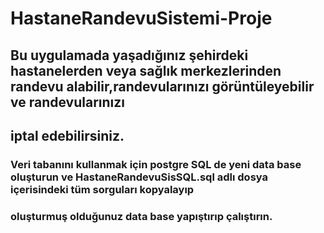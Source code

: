 # HastaneRandevuSistemi-Proje

## Bu uygulamada yaşadığınız şehirdeki hastanelerden veya sağlık merkezlerinden randevu alabilir,randevularınızı görüntüleyebilir ve randevularınızı 
## iptal edebilirsiniz.

### Veri tabanını kullanmak için postgre SQL de yeni data base oluşturun ve HastaneRandevuSisSQL.sql adlı dosya içerisindeki tüm sorguları kopyalayıp 
### oluşturmuş olduğunuz data base yapıştırıp çalıştırın.
